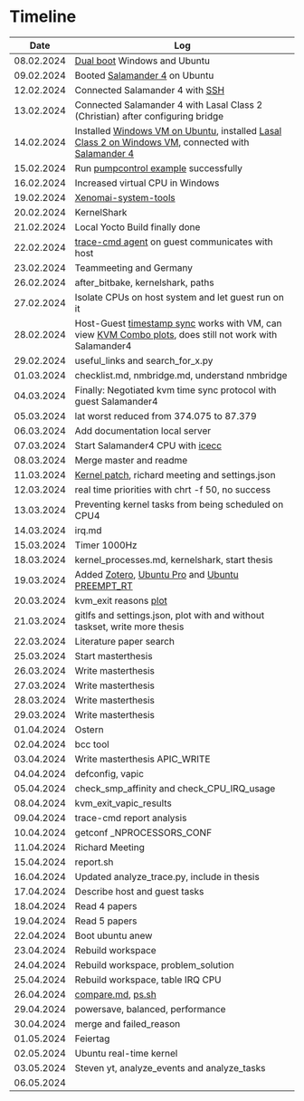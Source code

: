 # Timeline

| Date       | Log |
|------------|-------|
| 08.02.2024 | [Dual boot](../resources/images/dual_boot/grub.jpg) Windows and Ubuntu |
| 09.02.2024 | Booted [Salamander 4](../resources/images/yocto/sigmatek_login.png) on Ubuntu |
| 12.02.2024 | Connected Salamander 4 with [SSH](../resources/images/yocto/ssh.png)  |
| 13.02.2024 | Connected Salamander 4 with Lasal Class 2 (Christian) after configuring bridge |
| 14.02.2024 | Installed [Windows VM on Ubuntu](../resources/images/lasal/class2/windows_vm.png), installed [Lasal Class 2 on Windows VM](../resources/images/lasal/class2/lasalclass2.png), connected with [Salamander 4](../resources/images/lasal/class2/lasalclass2_connected.png) |
| 15.02.2024 | Run [pumpcontrol example](../resources/images/lasal/class2/pumpcontrol.png) successfully |
| 16.02.2024 | Increased virtual CPU in Windows |
| 19.02.2024 | [Xenomai-system-tools](../sigmatek/xenomai/xenomai-system-tools.md)|
| 20.02.2024 | KernelShark |
| 21.02.2024 | Local Yocto Build finally done |
| 22.02.2024 | [trace-cmd agent](../resources/images/trace-cmd/trace-cmd_agent_host_guest.png) on guest communicates with host |
| 23.02.2024 | Teammeeting and Germany |
| 26.02.2024 | after_bitbake, kernelshark, paths |
| 27.02.2024 | Isolate CPUs on host system and let guest run on it |
| 28.02.2024 | Host-Guest [timestamp sync](../resources/images/protocol/negotiated_with_guest.png) works with VM, can view [KVM Combo plots](../resources/images/protocol/kvm_combo_plots_vis.png), does still not work with Salamander4 |
| 29.02.2024 | useful_links and search_for_x.py |
| 01.03.2024 | checklist.md, nmbridge.md, understand nmbridge |
| 04.03.2024 | Finally: Negotiated kvm time sync protocol with guest Salamander4|
| 05.03.2024 | lat worst reduced from 374.075 to 87.379 |
| 06.03.2024 | Add documentation local server |
| 07.03.2024 | Start Salamander4 CPU with [icecc](../resources/images/yocto/icecc.png) |
| 08.03.2024 | Merge master and readme |
| 11.03.2024 | [Kernel patch](../resources/images/kernel-patch/uname.png), richard meeting and settings.json |
| 12.03.2024 | real time priorities with chrt -f 50, no success |
| 13.03.2024 | Preventing kernel tasks from being scheduled on CPU4 |
| 14.03.2024 | irq.md |
| 15.03.2024 | Timer 1000Hz|
| 18.03.2024 | kernel_processes.md, kernelshark, start thesis|
| 19.03.2024 | Added [Zotero](https://guides.library.iit.edu/c.php?g=720120&p=6296986), [Ubuntu Pro](https://ubuntu.com/pro/dashboard) and [Ubuntu PREEMPT_RT](https://ubuntu.com/blog/real-time-ubuntu-released)|
| 20.03.2024 | kvm_exit reasons [plot](../sigmatek/trace-cmd/analysis/taskset/kvm_exits_taskset.png) |
| 21.03.2024 | gitlfs and settings.json, plot with and without taskset, write more thesis |
| 22.03.2024 | Literature paper search |
| 25.03.2024 | Start masterthesis |
| 26.03.2024 | Write masterthesis  |
| 27.03.2024 | Write masterthesis |
| 28.03.2024 | Write masterthesis |
| 29.03.2024 | Write masterthesis |
| 01.04.2024 | Ostern |
| 02.04.2024 | bcc tool |
| 03.04.2024 | Write masterthesis APIC_WRITE |
| 04.04.2024 | defconfig, vapic |
| 05.04.2024 | check_smp_affinity and check_CPU_IRQ_usage |
| 08.04.2024 | kvm_exit_vapic_results |
| 09.04.2024 | trace-cmd report analysis |
| 10.04.2024 | getconf _NPROCESSORS_CONF |
| 11.04.2024 | Richard Meeting |
| 15.04.2024 | report.sh |
| 16.04.2024 | Updated analyze_trace.py, include in thesis |
| 17.04.2024 | Describe host and guest tasks |
| 18.04.2024 | Read 4 papers |
| 19.04.2024 | Read 5 papers |
| 22.04.2024 | Boot ubuntu anew |
| 23.04.2024 | Rebuild workspace |
| 24.04.2024 | Rebuild workspace, problem_solution |
| 25.04.2024 | Rebuild workspace, table IRQ CPU |
| 26.04.2024 | [compare.md](../sigmatek/trace-cmd/analysis/test/compare.md), [ps.sh](../tools/ps/ps-e.sh) |
| 29.04.2024 | powersave, balanced, performance |
| 30.04.2024 | merge and failed_reason |
| 01.05.2024 | Feiertag |
| 02.05.2024 | Ubuntu real-time kernel |
| 03.05.2024 | Steven yt, analyze_events and analyze_tasks |
| 06.05.2024 |  |
